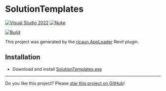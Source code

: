 # SolutionTemplates

<!--#if (Revit2017)
[![Revit 2017](https://img.shields.io/badge/Revit-2017+-blue.svg)](../..)
#elseif (Revit2018)
[![Revit 2018](https://img.shields.io/badge/Revit-2018+-blue.svg)](../..)
#elseif (Revit2019)
[![Revit 2019](https://img.shields.io/badge/Revit-2019+-blue.svg)](../..)
#elseif (Revit2020)
[![Revit 2020](https://img.shields.io/badge/Revit-2020+-blue.svg)](../..)
#elseif (Revit2021)
[![Revit 2021](https://img.shields.io/badge/Revit-2021+-blue.svg)](../..)
#elseif (Revit2022)
[![Revit 2022](https://img.shields.io/badge/Revit-2022+-blue.svg)](../..)
#elseif (Revit2023)
[![Revit 2023](https://img.shields.io/badge/Revit-2023+-blue.svg)](../..)
#elseif (Revit2024)
[![Revit 2024](https://img.shields.io/badge/Revit-2024+-blue.svg)](../..)
#elseif (Revit2025)
[![Revit 2025](https://img.shields.io/badge/Revit-2025+-blue.svg)](../..)
#else
[![Revit 2017](https://img.shields.io/badge/Revit-2017+-blue.svg)](../..)
#endif-->
[![Visual Studio 2022](https://img.shields.io/badge/Visual%20Studio-2022-blue)](../..)
[![Nuke](https://img.shields.io/badge/Nuke-Build-blue)](https://nuke.build/)
<!--#if (License)
[![License MIT](https://img.shields.io/badge/License-MIT-blue.svg)](LICENSE)
#endif-->
[![Build](../../actions/workflows/Build.yml/badge.svg)](../../actions)

This project was generated by the [ricaun.AppLoader](https://ricaun.com/AppLoader/) Revit plugin.

## Installation

* Download and install [SolutionTemplates.exe](../../releases/latest/download/SolutionTemplates.zip)

<!--#if (License)
## License

This project is [licensed](LICENSE) under the [MIT Licence](https://en.wikipedia.org/wiki/MIT_License).

#endif-->
---

Do you like this project? Please [star this project on GitHub](../../stargazers)!